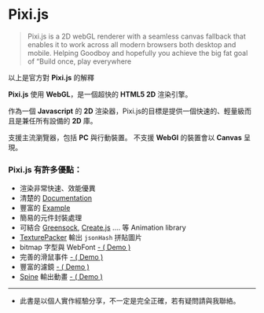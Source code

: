 # Pixi.js

> Pixi.js is a 2D webGL renderer with a seamless canvas fallback that enables it to work across all modern browsers both desktop and mobile. Helping Goodboy and hopefully you achieve the big fat goal of “Build once, play everywhere

以上是官方對 **Pixi.js** 的解釋

**Pixi.js** 使用 **WebGL**，是一個超快的 **HTML5 2D**
 渲染引擎。
 
 作為一個 **Javascript** 的 **2D** 渲染器，Pixi.js的目標是提供一個快速的、輕量級而且是兼任所有設備的 **2D** 庫。

支援主流瀏覽器，包括 **PC** 與行動裝置。
不支援 **WebGl** 的裝置會以 **Canvas** 呈現。

### Pixi.js 有許多優點：

- 渲染非常快速、效能優異
- 清楚的 [Documentation](http://pixijs.github.io/docs/) 
- 豐富的 [Example](http://pixijs.github.io/examples/)
- 簡易的元件封裝處理
- 可結合 [Greensock](https://greensock.com/), [Create.js](http://www.createjs.com/) .... 等 Animation library
- [TexturePacker](https://www.codeandweb.com/texturepacker) 輸出 `jsonHash` 拼貼圖片
- bitmap 字型與 WebFont [- ( Demo )](http://pixijs.github.io/examples/index.html?s=demos&f=text-demo.js&title=Text)
- 完善的滑鼠事件 [- ( Demo ) ](http://pixijs.github.io/examples/index.html?s=demos&f=interactivity.js&title=Interactivity)
- 豐富的濾鏡 [- ( Demo )](http://pixijs.github.io/examples/index.html?s=filters&f=blur-filter.js&title=Blur)
- [Spine](http://zh.esotericsoftware.com/) 輸出動畫 [- ( Demo )](http://pixijs.github.io/examples/index.html?s=spine&f=dragon.js&title=Dragon&plugins=pixi-spine)

_______
- 此書是以個人實作經驗分享，不一定是完全正確，若有疑問請與我聯絡。